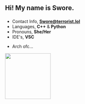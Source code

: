 <h2 align="left">Hi! My name is Swore.</h2>

###

- Contact Info, **Swore@terrorist.lol**
- Languages, **C++** & **Python**
- Pronouns, **She/Her**
- IDE's, **VSC**
  <p></p>
- Arch ofc...



<img align="left" height="150" src="https://external-content.duckduckgo.com/iu/?u=http%3A%2F%2F38.media.tumblr.com%2F677a9272c9c52f054367d680e1fa3126%2Ftumblr_nbtq958nSY1s4yh14o1_500.gif&f=1&nofb=1&ipt=62d055bbc70bc060c392df58410890ae0791cfa876eb9be2e23e40fd7ccf9f50&ipo=images"  />


<div align="left">
</div>

###

